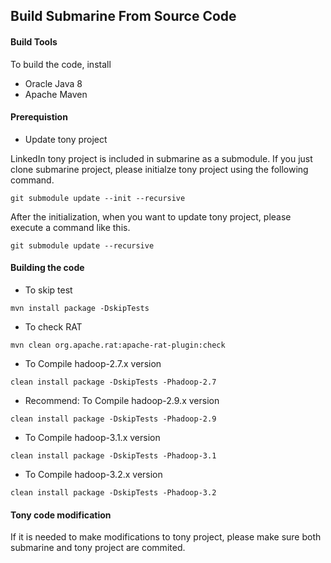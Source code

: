 <!--
   Licensed to the Apache Software Foundation (ASF) under one or more
   contributor license agreements.  See the NOTICE file distributed with
   this work for additional information regarding copyright ownership.
   The ASF licenses this file to You under the Apache License, Version 2.0
   (the "License"); you may not use this file except in compliance with
   the License.  You may obtain a copy of the License at
   http://www.apache.org/licenses/LICENSE-2.0
   Unless required by applicable law or agreed to in writing, software
   distributed under the License is distributed on an "AS IS" BASIS,
   WITHOUT WARRANTIES OR CONDITIONS OF ANY KIND, either express or implied.
   See the License for the specific language governing permissions and
   limitations under the License.
-->

## Build Submarine From Source Code

#### Build Tools

To build the code, install

+ Oracle Java 8
+ Apache Maven

#### Prerequistion

+ Update tony project

LinkedIn tony project is included in submarine as a submodule. If you just clone
submarine project, please initialze tony project using the following command.

```
git submodule update --init --recursive
```

After the initialization, when you want to update tony project, please execute a
command like this.

```
git submodule update --recursive
```

#### Building the code

+ To skip test

```
mvn install package -DskipTests
```

+ To check RAT

```
mvn clean org.apache.rat:apache-rat-plugin:check
```

+ To Compile hadoop-2.7.x version

```
clean install package -DskipTests -Phadoop-2.7
```

+ Recommend: To Compile hadoop-2.9.x version

```
clean install package -DskipTests -Phadoop-2.9
```

+ To Compile hadoop-3.1.x version

```
clean install package -DskipTests -Phadoop-3.1
```

- To Compile hadoop-3.2.x version

```
clean install package -DskipTests -Phadoop-3.2
```

#### Tony code modification

If it is needed to make modifications to tony project, please make sure
both submarine and tony project are commited.